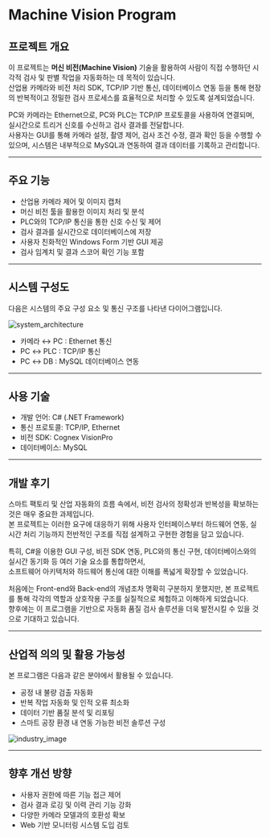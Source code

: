 # Machine Vision Program

## 프로젝트 개요

이 프로젝트는 **머신 비전(Machine Vision)** 기술을 활용하여 사람이 직접 수행하던 시각적 검사 및 판별 작업을 자동화하는 데 목적이 있습니다.  
산업용 카메라와 비전 처리 SDK, TCP/IP 기반 통신, 데이터베이스 연동 등을 통해 현장의 반복적이고 정밀한 검사 프로세스를 효율적으로 처리할 수 있도록 설계되었습니다.

PC와 카메라는 Ethernet으로, PC와 PLC는 TCP/IP 프로토콜을 사용하여 연결되며, 실시간으로 트리거 신호를 수신하고 검사 결과를 전달합니다.  
사용자는 GUI를 통해 카메라 설정, 촬영 제어, 검사 조건 수정, 결과 확인 등을 수행할 수 있으며, 시스템은 내부적으로 MySQL과 연동하여 결과 데이터를 기록하고 관리합니다.

---

## 주요 기능

- 산업용 카메라 제어 및 이미지 캡처
- 머신 비전 툴을 활용한 이미지 처리 및 분석
- PLC와의 TCP/IP 통신을 통한 신호 수신 및 제어
- 검사 결과를 실시간으로 데이터베이스에 저장
- 사용자 친화적인 Windows Form 기반 GUI 제공
- 검사 임계치 및 결과 스코어 확인 기능 포함

---

## 시스템 구성도

다음은 시스템의 주요 구성 요소 및 통신 구조를 나타낸 다이어그램입니다.

![system_architecture](https://user-images.githubusercontent.com/57824945/143528127-b4189249-e161-415f-83f5-5ed16b33c564.png)

- 카메라 ↔ PC : Ethernet 통신
- PC ↔ PLC : TCP/IP 통신
- PC ↔ DB : MySQL 데이터베이스 연동

---

## 사용 기술

- 개발 언어: C# (.NET Framework)
- 통신 프로토콜: TCP/IP, Ethernet
- 비전 SDK: Cognex VisionPro
- 데이터베이스: MySQL

---

## 개발 후기

스마트 팩토리 및 산업 자동화의 흐름 속에서, 비전 검사의 정확성과 반복성을 확보하는 것은 매우 중요한 과제입니다.  
본 프로젝트는 이러한 요구에 대응하기 위해 사용자 인터페이스부터 하드웨어 연동, 실시간 처리 기능까지 전반적인 구조를 직접 설계하고 구현한 경험을 담고 있습니다.

특히, C#을 이용한 GUI 구성, 비전 SDK 연동, PLC와의 통신 구현, 데이터베이스와의 실시간 동기화 등 여러 기술 요소를 통합하면서,  
소프트웨어 아키텍처와 하드웨어 통신에 대한 이해를 폭넓게 확장할 수 있었습니다.

처음에는 Front-end와 Back-end의 개념조차 명확히 구분하지 못했지만, 본 프로젝트를 통해 각각의 역할과 상호작용 구조를 실질적으로 체험하고 이해하게 되었습니다.  
향후에는 이 프로그램을 기반으로 자동화 품질 검사 솔루션을 더욱 발전시킬 수 있을 것으로 기대하고 있습니다.

---

## 산업적 의의 및 활용 가능성

본 프로그램은 다음과 같은 분야에서 활용될 수 있습니다.

- 공정 내 불량 검출 자동화
- 반복 작업 자동화 및 인적 오류 최소화
- 데이터 기반 품질 분석 및 리포팅
- 스마트 공장 환경 내 연동 가능한 비전 솔루션 구성

![industry_image](https://user-images.githubusercontent.com/57824945/143511709-bbe46469-7333-4918-9f5a-2361da67e293.png)

---

## 향후 개선 방향

- 사용자 권한에 따른 기능 접근 제어
- 검사 결과 로깅 및 이력 관리 기능 강화
- 다양한 카메라 모델과의 호환성 확보
- Web 기반 모니터링 시스템 도입 검토
